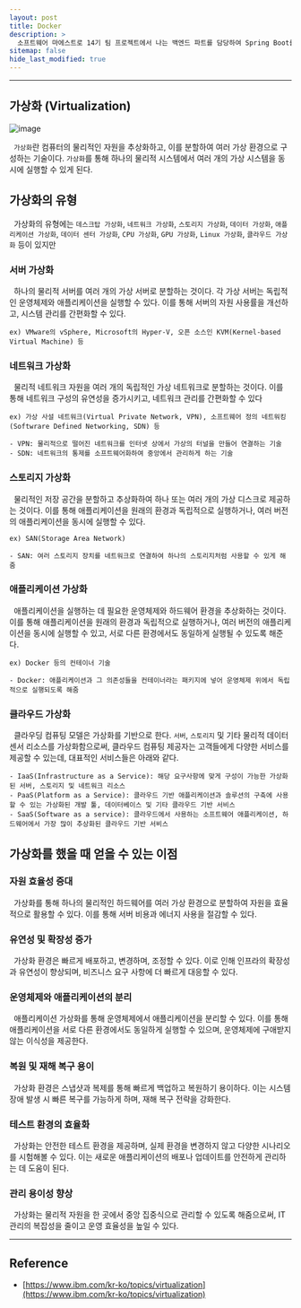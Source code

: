 ```yaml
---
layout: post
title: Docker
description: >
  소프트웨어 마에스트로 14기 팀 프로젝트에서 나는 백엔드 파트를 담당하여 Spring Boot를 통한 WAS 개발을 하게 되었다. Docker를 우리 프로젝트에 도입하게 된다면 우리 프로젝트에 어떠한 이점이 있는 지 학습 차 게시글을 작성하게 되었다.
sitemap: false
hide_last_modified: true
---
```


---

## 가상화 (Virtualization)

![image](https://user-images.githubusercontent.com/68031450/257377160-1b74d23f-3313-40ec-aba7-80a667ec47be.png)

&nbsp; `가상화`란 컴퓨터의 물리적인 자원을 추상화하고, 이를 분할하여 여러 가상 환경으로 구성하는 기술이다. `가상화`를 통해 하나의 물리적 시스템에서 여러 개의 가상 시스템을 동시에 실행할 수 있게 된다.

## 가상화의 유형

&nbsp; 가상화의 유형에는 `데스크탑 가상화`, `네트워크 가상화`, `스토리지 가상화`, `데이터 가상화`, `애플리케이션 가상화`, `데이터 센터 가상화`, `CPU 가상화`, `GPU 가상화`, `Linux 가상화`, `클라우드 가상화` 등이 있지만

### 서버 가상화

&nbsp; 하나의 물리적 서버를 여러 개의 가상 서버로 분할하는 것이다. 각 가상 서버는 독립적인 운영체제와 애플리케이션을 실행할 수 있다. 이를 통해 서버의 자원 사용률을 개선하고, 시스템 관리를 간편화할 수 있다.

```text
ex) VMware의 vSphere, Microsoft의 Hyper-V, 오픈 소스인 KVM(Kernel-based Virtual Machine) 등
```

### 네트워크 가상화

&nbsp; 물리적 네트워크 자원을 여러 개의 독립적인 가상 네트워크로 분할하는 것이다. 이를 통해 네트워크 구성의 유연성을 증가시키고, 네트워크 관리를 간편화할 수 있다

```text
ex) 가상 사설 네트워크(Virtual Private Network, VPN), 소프트웨어 정의 네트워킹(Softwrare Defined Networking, SDN) 등

- VPN: 물리적으로 떨어진 네트워크를 인터넷 상에서 가상의 터널을 만들어 연결하는 기술
- SDN: 네트워크의 통제를 소프트웨어화하여 중앙에서 관리하게 하는 기술
```

### 스토리지 가상화

&nbsp; 물리적인 저장 공간을 분할하고 추상화하여 하나 또는 여러 개의 가상 디스크로 제공하는 것이다. 이를 통해 애플리케이션을 원래의 환경과 독립적으로 실행하거나, 여러 버전의 애플리케이션을 동시에 실행할 수 있다.

```text
ex) SAN(Storage Area Network)

- SAN: 여러 스토리지 장치를 네트워크로 연결하여 하나의 스토리지처럼 사용할 수 있게 해줌
```

### 애플리케이션 가상화

&nbsp; 애플리케이션을 실행하는 데 필요한 운영체제와 하드웨어 환경을 추상화하는 것이다. 이를 통해 애플리케이션을 원래의 환경과 독립적으로 실행하거나, 여러 버전의 애플리케이션을 동시에 실행할 수 있고, 서로 다른 환경에서도 동일하게 실행될 수 있도록 해준다.

```text
ex) Docker 등의 컨테이너 기술

- Docker: 애플리케이션과 그 의존성들을 컨테이너라는 패키지에 넣어 운영체제 위에서 독립적으로 실행되도록 해줌
```

### 클라우드 가상화

&nbsp; 클라우딩 컴퓨팅 모델은 가상화를 기반으로 한다. `서버`, `스토리지` 및 기타 물리적 데이터 센서 리소스를 가상화함으로써, 클라우드 컴퓨팅 제공자는 고객들에게 다양한 서비스를 제공할 수 있는데, 대표적인 서비스들은 아래와 같다.

```text
- IaaS(Infrastructure as a Service): 해당 요구사항에 맞게 구성이 가능한 가상화된 서버, 스토리지 및 네트워크 리소스
- PaaS(Platform as a Service): 클라우드 기반 애플리케이션과 솔루션의 구축에 사용할 수 있는 가상화된 개발 툴, 데이터베이스 및 기타 클라우드 기반 서비스
- SaaS(Software as a service): 클라우드에서 사용하는 소프트웨어 애플리케이션, 하드웨어에서 가장 많이 추상화된 클라우드 기반 서비스
```

## 가상화를 했을 때 얻을 수 있는 이점

### 자원 효율성 증대

&nbsp; 가상화를 통해 하나의 물리적인 하드웨어를 여러 가상 환경으로 분할하여 자원을 효율적으로 활용할 수 있다. 이를 통해 서버 비용과 에너지 사용을 절감할 수 있다.

### 유연성 및 확장성 증가

&nbsp; 가상화 환경은 빠르게 배포하고, 변경하며, 조정할 수 있다. 이로 인해 인프라의 확장성과 유연성이 향상되며, 비즈니스 요구 사항에 더 빠르게 대응할 수 있다.

### 운영체제와 애플리케이션의 분리

&nbsp; 애플리케이션 가상화를 통해 운영체제에서 애플리케이션을 분리할 수 있다. 이를 통해 애플리케이션을 서로 다른 환경에서도 동일하게 실행할 수 있으며, 운영체제에 구애받지 않는 이식성을 제공한다.

### 복원 및 재해 복구 용이

&nbsp; 가상화 환경은 스냅샷과 복제를 통해 빠르게 백업하고 복원하기 용이하다. 이는 시스템 장애 발생 시 빠른 복구를 가능하게 하며, 재해 복구 전략을 강화한다.

### 테스트 환경의 효율화

&nbsp; 가상화는 안전한 테스트 환경을 제공하며, 실제 환경을 변경하지 않고 다양한 시나리오를 시험해볼 수 있다. 이는 새로운 애플리케이션의 배포나 업데이트를 안전하게 관리하는 데 도움이 된다.

### 관리 용이성 향상

&nbsp; 가상화는 물리적 자원을 한 곳에서 중앙 집중식으로 관리할 수 있도록 해줌으로써, IT 관리의 복잡성을 줄이고 운영 효율성을 높일 수 있다.

---

## Reference

- [https://www.ibm.com/kr-ko/topics/virtualization](https://www.ibm.com/kr-ko/topics/virtualization)
